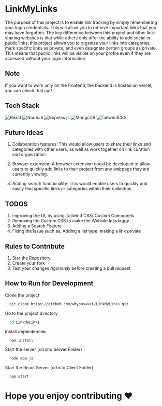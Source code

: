 # LinkMyLinks
 
The purpose of this project is to enable link tracking by simply remembering your login credentials. This will allow you to retrieve important links that you may have forgotten. The key difference between this project and other link-sharing websites is that while others only offer the ability to add social or public links, this project allows you to organize your links into categories, mark specific links as private, and even designate certain groups as private. This means that public links will be visible on your profile even if they are accessed without your login information.

## Note
If you want to work only on the frontend, the backend is hosted on vercel, you can check that out!

## Tech Stack
![React](https://img.shields.io/badge/react-%2320232a.svg?style=for-the-badge&logo=react&logoColor=%2361DAFB)
![NodeJS](https://img.shields.io/badge/node.js-6DA55F?style=for-the-badge&logo=node.js&logoColor=white)
![Express.js](https://img.shields.io/badge/express.js-%23404d59.svg?style=for-the-badge&logo=express&logoColor=%2361DAFB)
![MongoDB](https://img.shields.io/badge/MongoDB-%234ea94b.svg?style=for-the-badge&logo=mongodb&logoColor=white)
![TailwindCSS](https://img.shields.io/badge/tailwindcss-%2338B2AC.svg?style=for-the-badge&logo=tailwind-css&logoColor=white)

## Future Ideas

1. Collaboration features: This would allow users to share their links and categories with other users, as well as work together on link curation and organization.

2. Browser extension: A browser extension could be developed to allow users to quickly add links to their project from any webpage they are currently viewing.

3. Adding search functionality:  This would enable users to quickly and easily find specific links or categories within their collection. 

## TODOS

1. Improving the UI, by using Tailwind CSS/ Custom Componets
2. Removing the Custom CSS to make the Website less laggy
3. Adding a Search Feature
4. Fixing the Issue such as, Adding a list type, making a link private

## Rules to Contribute

1. Star the Repository
2. Create your fork
3. Test your changes rigorously before creating a pull request

## How to Run for Development

Clone the project

```bash
  git clone https://github.com/whysosaket/LinkMyLinks.git
```

Go to the project directory

```bash
  cd LinkMyLinks
```

Install dependencies

```bash
  npm install
```

Start the server (cd into Server Folder)

```bash
  node app.js
```

Start the React Server (cd into Client Folder)

```bash
  npm start
```

# Hope you enjoy contributing ❤️



